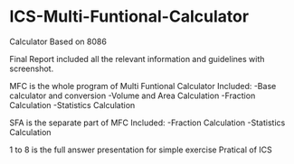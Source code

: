 # ICS-Multi-Funtional-Calculator
 Calculator Based on 8086
 
Final Report included all the relevant information and guidelines with screenshot.

MFC is the whole program of Multi Funtional Calculator
Included: 
-Base calculator and conversion
-Volume and Area Calculation
-Fraction Calculation
-Statistics Calculation

SFA is the separate part of MFC
Included:
-Fraction Calculation
-Statistics Calculation

1 to 8 is the full answer presentation for simple exercise Pratical of ICS
